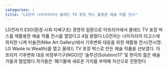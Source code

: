 ```yaml
---
categories: i
title: "LG전자 나이지리아서 올레드 TV 포장 박스 활용한 예술 작품 전시"
---
```

LG전자가 ESG(환경·사회·지배구조) 경영의 일환으로 아프리카에서 올레드 TV 포장 박스를 재활용한 예술 작품 전시를 열었다고 4일 밝혔다.LG전자는 나이지리아 라고스에 위치한 니케 미술관(Nike Art Gallery)에서 기후변화 대응을 위한 재활용 전시(전시명: LG Waste to Wealth)를 열고 올레드 TV 포장 박스로 만든 예술 작품을 선보였다. 아프리카 기후변화 대응 비정부기구(NGO)인 ‘솔루션(Solution)17’ 및 현지의 젊은 예술가들과 협업했다.작가들은 ‘폐기물에 새로운 가치를 부여해 자산으로 전환한다